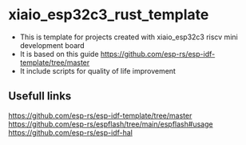# xiaio_esp32c3_rust_template
- This is template for projects created with xiaio_esp32c3 riscv mini development board
- It is based on this guide https://github.com/esp-rs/esp-idf-template/tree/master
- It include scripts for quality of life improvement
## Usefull links
https://github.com/esp-rs/esp-idf-template/tree/master
https://github.com/esp-rs/espflash/tree/main/espflash#usage
https://github.com/esp-rs/esp-idf-hal

